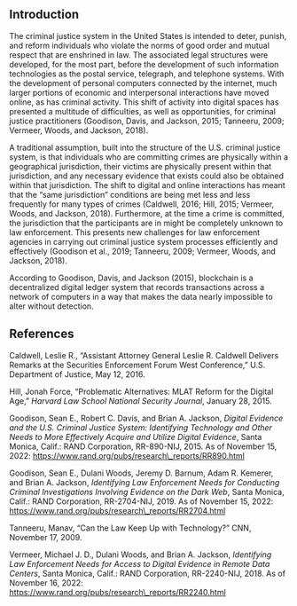 ## Introduction

The criminal justice system in the United States is intended to deter, punish, and reform individuals who violate the norms of good order and mutual respect that are enshrined in law. The associated legal structures were developed, for the most part, before the development of such information technologies as the postal service, telegraph, and telephone systems. With the development of personal computers connected by the internet, much larger portions of economic and interpersonal interactions have moved online, as has criminal activity. This shift of activity into digital spaces has presented a multitude of difficulties, as well as opportunities, for criminal justice practitioners (Goodison, Davis, and Jackson, 2015; Tanneeru, 2009; Vermeer, Woods, and Jackson, 2018).

A traditional assumption, built into the structure of the U.S. criminal justice system, is that individuals who are committing crimes are physically within a geographical jurisdiction, their victims are physically present within that jurisdiction, and any necessary evidence that exists could also be obtained within that jurisdiction. The shift to digital and online interactions has meant that the “same jurisdiction” conditions are being met less and less frequently for many types of crimes (Caldwell, 2016; Hill, 2015; Vermeer, Woods, and Jackson, 2018). Furthermore, at the time a crime is committed, the jurisdiction that the participants are in might be completely unknown to law enforcement. This presents new challenges for law enforcement agencies in carrying out criminal justice system processes efficiently and effectively (Goodison et al., 2019; Tanneeru, 2009; Vermeer, Woods, and Jackson, 2018).

According to Goodison, Davis, and Jackson (2015), blockchain is a decentralized digital ledger system that records transactions across a network of computers in a way that makes the data nearly impossible to alter without detection.

## References

Caldwell, Leslie R., “Assistant Attorney General Leslie R. Caldwell Delivers Remarks at the Securities Enforcement Forum West Conference,” U.S. Department of Justice, May 12, 2016.

Hill, Jonah Force, “Problematic Alternatives: MLAT Reform for the Digital Age,” *Harvard Law School National Security Journal*, January 28, 2015.

Goodison, Sean E., Robert C. Davis, and Brian A. Jackson, *Digital Evidence and the U.S. Criminal Justice System: Identifying Technology and Other Needs to More Effectively Acquire and Utilize Digital Evidence*, Santa Monica, Calif.: RAND Corporation, RR-890-NIJ, 2015. As of November 15, 2022:
https://www.rand.org/pubs/research\_reports/RR890.html

Goodison, Sean E., Dulani Woods, Jeremy D. Barnum, Adam R. Kemerer, and Brian A. Jackson, *Identifying Law Enforcement Needs for Conducting Criminal Investigations Involving Evidence on the Dark Web*, Santa Monica, Calif.: RAND Corporation, RR-2704-NIJ, 2019. As of November 15, 2022:
https://www.rand.org/pubs/research\_reports/RR2704.html

Tanneeru, Manav, “Can the Law Keep Up with Technology?” CNN, November 17, 2009.

Vermeer, Michael J. D., Dulani Woods, and Brian A. Jackson, *Identifying Law Enforcement Needs for Access to Digital Evidence in Remote Data Centers*, Santa Monica, Calif.: RAND Corporation, RR-2240-NIJ, 2018. As of November 16, 2022:
https://www.rand.org/pubs/research\_reports/RR2240.html
